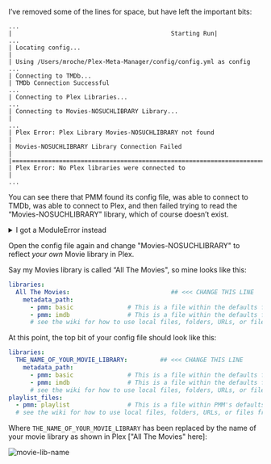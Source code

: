 I’ve removed some of the lines for space, but have left the important bits:

```
...
|                                            Starting Run|
...
| Locating config...
|
| Using /Users/mroche/Plex-Meta-Manager/config/config.yml as config
...
| Connecting to TMDb...
| TMDb Connection Successful
...
| Connecting to Plex Libraries...
...
| Connecting to Movies-NOSUCHLIBRARY Library...                                                      |
...
| Plex Error: Plex Library Movies-NOSUCHLIBRARY not found                                            |
| Movies-NOSUCHLIBRARY Library Connection Failed                                                     |
|====================================================================================================|
| Plex Error: No Plex libraries were connected to                                                    |
...
```

You can see there that PMM found its config file, was able to connect to TMDb, was able to connect to Plex, and then failed trying to read the “Movies-NOSUCHLIBRARY" library, which of course doesn’t exist.

<details>
  <summary>I got a ModuleError instead</summary>

  If you see this error instead:
  ```
  ModuleNotFoundError: No module named 'pkg_resources'
  ```
  Chances are you're using Python 3.12 and skipped the bit above about Python 3.12.

  Type this into your term minal
  ```
  pip install setuptools
  ```
  Then try the run command from above again.
</details>

Open the config file again and change "Movies-NOSUCHLIBRARY" to reflect *your own* Movie library in Plex.

Say my Movies library is called “All The Movies", so mine looks like this:

```yaml
libraries:
  All The Movies:                            ## <<< CHANGE THIS LINE
    metadata_path:
      - pmm: basic               # This is a file within the defaults folder in the Repository
      - pmm: imdb                # This is a file within the defaults folder in the Repository
      # see the wiki for how to use local files, folders, URLs, or files from git
```

At this point, the top bit of your config file should look like this:

```yaml
libraries:
  THE_NAME_OF_YOUR_MOVIE_LIBRARY:         ## <<< CHANGE THIS LINE
    metadata_path:
      - pmm: basic               # This is a file within the defaults folder in the Repository
      - pmm: imdb                # This is a file within the defaults folder in the Repository
      # see the wiki for how to use local files, folders, URLs, or files from git
playlist_files:
  - pmm: playlist                # This is a file within PMM's defaults folder
  # see the wiki for how to use local files, folders, URLs, or files from git
```

Where `THE_NAME_OF_YOUR_MOVIE_LIBRARY` has been replaced by the name of your movie library as shown in Plex ["All The Movies" here]:

![movie-lib-name](movie-lib-name.png)
